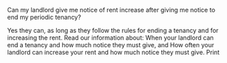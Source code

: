 Can my landlord give me notice of rent increase after giving me notice to end my periodic tenancy? 

Yes they can, as long as they follow the rules for ending a tenancy and for increasing the rent.
Read our information about:
When your landlord can end a tenancy and how much notice they must give, and
How often your landlord can increase your rent and how much notice they must give.
  Print 